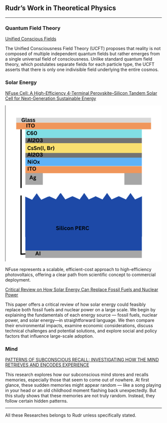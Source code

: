 ## Rudr’s Work in Theoretical Physics

---

### Quantum Field Theory
[Unified Conscious Fields](/unified-conscious-field-theory)


The Unified Consciousness Field Theory (UCFT) proposes that reality is not composed of multiple independent quantum fields but rather emerges from a single universal field of consciousness. Unlike standard quantum field theory, which postulates separate fields for each particle type, the UCFT asserts that there is only one indivisible field underlying the entire cosmos.


### Solar Energy


[NFuse Cell: A High-Efficiency 4-Terminal Perovskite–Silicon Tandem Solar Cell for Next-Generation Sustainable Energy](https://www.necrozmalabs.com/papers/Nfuse_cell_paper.pdf)

<img src="images/nfusecell.png?raw=true"/>

NFuse represents a scalable, efficient-cost approach to high-efficiency photovoltaics, offering a clear path from scientific concept to commercial deployment.


[Critical Review on How Solar Energy Can Replace Fossil Fuels and Nuclear Power](https://www.necrozmalabs.com/papers/Critical_review_on_how_Solar_energy_can_replace_other_alternatives_like_fossil_fuels_and_nuclear_power_.pdf)
 

This paper offers a critical review of how solar energy could feasibly replace both fossil fuels and nuclear power on a large scale. We begin by explaining the fundamentals of each energy source — fossil fuels, nuclear power, and solar energy—in straightforward language. We then compare their environmental impacts, examine economic considerations, discuss technical challenges and potential solutions, and explore social and policy factors that influence large-scale adoption.                                     

### Mind

[PATTERNS OF SUBCONSCIOUS RECALL: INVESTIGATING HOW THE MIND RETRIEVES AND ENCODES EXPERIENCE](https://www.necrozmalabs.com/papers/Mind_paper.pdf)


This research explores how our subconscious mind stores and recalls memories, especially those that seem to come out of nowhere. At first glance, these sudden memories might appear random — like a song playing in your head or an old childhood moment flashing back unexpectedly. But this study shows that these memories are not truly random. Instead, they follow certain hidden patterns.


---
All these Researches belongs to Rudr unless specifically stated. 